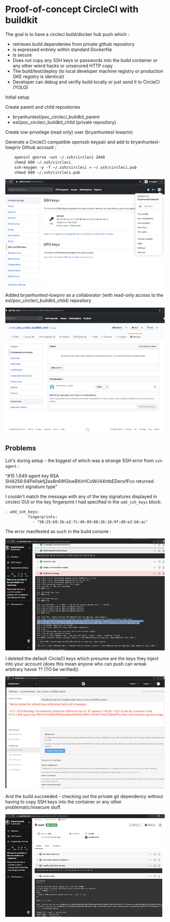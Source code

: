 # Proof-of-concept CircleCI with buildkit

The goal is to have a circleci build/docker hub push which :

* retrieves build dependenies from private github repository
* is expressed entirely within standard Dockerfile
* is secure
* Does not copy any SSH keys or passwords into the build container or any other wierd hacks or unsecured HTTP copy
* The build/test/deploy (to local developer machine registry or production GKE registry is identical)
* Developer can debug and verifiy build locally or just send it to CircleCI (YOLO)

Initial setup

Create parent and child repositories 
* bryanhuntesl/poc_circleci_buildkit_parent
* esl/poc_circleci_buildkit_child (private repository)


Create low-privelege (read only) user (bryanhuntesl-lowpriv)

Generate a CircleCI compatible openssh keypair and add to bryanhuntesl-lowpriv Github account :

```
    openssl genrsa -out ~/.ssh/circleci 2048
    chmod 600 ~/.ssh/circleci
    ssh-keygen -y -f ~/.ssh/circleci > ~/.ssh/circleci.pub
    chmod 600 ~/.ssh/circleci.pub
```

![added keys to low-priv account](images/github/low-priv-github-account-with-keys.png) 

Added bryanhuntesl-lowpriv as a collaborator (with read-only access to the esl/poc_circleci_buildkit_child) repository


![added keys to low-priv account](images/github/esl-poc_circleci_buildkit_child-collaborators-bryanhuntesl-lowpriv.png) 









## Problems

Lot's during setup - the biggest of which was a strange SSH error from `ssh-agent` :

"#15 1.649 agent key RSA SHA256:94Pe0skfj2es8n6WGkwBXirHCxWi/44htbEDenxfFco returned incorrect signature type"

I couldn't match the message with any of the key signatures displayed in circleci GUI or the key fingerprint I
had specified in the `add_ssh_keys` block:

```
- add_ssh_keys:
          fingerprints:
            - "58:25:b9:3b:e2:7c:46:89:60:26:10:9f:d0:e2:b6:ac"
```

The error manifested as such in the build console : 

![SSH Key Failure](images/circle-ci/ssh-key-failure.png)

I deleted the default CircleCI keys which presume are the keys they inject into your account (does this mean anyone who can push can wreak arbitrary havok ?? (TO be verified))

![Delete default keys to prevent error](images/circle-ci/delete-default-keys-to-prevent-failure.png)

And the build succeeded - checking out the private git dependency without having to copy SSH keys into the container or any other problematic/insecure stuff.

![Successfully used private keys to build project](images/circle-ci/ssh-key-success.png)



